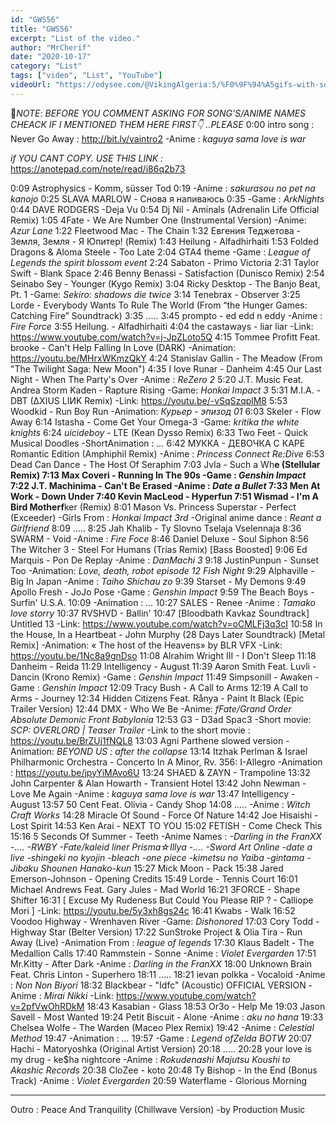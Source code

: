 ```yaml
---
id: "GWS56"
title: "GWS56"
excerpt: "List of the video."
author: "MrCherif"
date: "2020-10-17"
category: "List"
tags: ["video", "List", "YouTube"]
videoUrl: "https://odysee.com/@VikingAlgeria:5/%F0%9F%94%A5gifs-with-sound-coub-mix-!-56-%E2%9A%A1%EF%B8%8F:7"
---
```

📌*NOTE*:
*BEFORE YOU COMMENT ASKING FOR SONG'S/ANIME NAMES CHEACK IF I MENTIONED THEM HERE FIRST👇 ..PLEASE*
0:00 intro song : Never Go Away :
http://bit.ly/vaintro2
-Anime : *kaguya sama love is war*

*if YOU CANT COPY. USE THIS LINK :*
https://anotepad.com/note/read/i86q2b73

0:09 Astrophysics - Komm, süsser Tod
0:19
-Anime : *sakurasou no pet na kanojo*
0:25 SLAVA MARLOW - Снова я напиваюсь
0:35 
-Game : *ArkNights*
0:44 DAVE RODGERS -Deja Vu
0:54 Dj Nil - Aminals (Adrenalin Life Official Remix)
1:05 4Fate - We Are Number One (Instrumental Version)
-Anime: *Azur Lane*
1:22 Fleetwood Mac - The Chain
1:32 Евгения Теджетова - Земля, Земля - Я Юпитер! (Remix)
1:43 Heilung - Alfadhirhaiti
1:53 Folded Dragons & Aloma Steele - Too Late
2:04 GTA4 theme
-Game : *League of Legends the spirit blossom event*
2:24 Sabaton - Primo Victoria
2:31 Taylor Swift - Blank Space
2:46 Benny Benassi - Satisfaction (Dunisco Remix)
2:54 Seinabo Sey - Younger (Kygo Remix)
3:04 Ricky Desktop - The Banjo Beat, Pt. 1
-Game: *Sekiro: shadows die twice*
3:14 Tenebrax - Observer
3:25 Lorde - Everybody Wants To Rule The World (From “the Hunger Games: Catching Fire” Soundtrack)
3:35 .....
3:45 prompto - ed edd n eddy
-Anime : *Fire Force*
3:55 Heilung. - Alfadhirhaiti
4:04 the castaways - liar liar
-Link: https://www.youtube.com/watch?v=j-JpZLoto5Q
4:15 Tommee Profitt Feat. brooke - Can't Help Falling In Love (DARK)
-Animation: https://youtu.be/MHrxWKmzQkY
4:24 Stanislav Gallin - The Meadow (From "The Twilight Saga: New Moon")
4:35 I love Runar - Danheim
4:45 Our Last Night - When The Party's Over
-Anime : *ReZero 2*
5:20 J.T. Music Feat. Andrea Storm Kaden - Rapture Rising
-Game: *Honkai Impact 3*
5:31 M.I.A. - DBT (∆XIUS LIИK Remix)
-Link: https://youtu.be/-vSqSzqplM8
5:53 Woodkid - Run Boy Run
-Animation: *Курьер - эпизод 01*
6:03 Skeler - Flow Away
6:14 Istasha - Come Get Your Omega-3
-Game: *kritika the white knights*
6:24 $uicideboy$ - LTE (Kean Dysso Remix)
6:33 Two Feet - Quick Musical Doodles
-ShortAnimation : *...*
6:42 МУККА - ДЕВОЧКА С КАРЕ Romantic Edition (Amphiphil Remix)
-Anime : *Princess Connect Re:Dive*
6:53 Dead Can Dance - The Host Of Seraphim
7:03 Jvla - Such a Wh**e (Stellular Remix)
7:13 Max Coveri - Running In The 90s
-Game : *Genshin Impact*
7:22 J.T. Machinima - Can't Be Erased
-Anime : *Date a Bullet*
7:33 Men At Work - Down Under
7:40 Kevin MacLeod - Hyperfun
7:51 Wismad - I'm A Bird Motherf**ker (Remix)
8:01 Mason Vs. Princess Superstar - Perfect (Exceeder)
-Girls From : *Honkai Impact 3rd*
-Original anime dance : *Reant a Girlfriend*
8:09 .....
8:25 Jah Khalib - Ty Slovno Tselaja Vselennaja
8:36 SWARM - Void
-Anime : *Fire Foce*
8:46 Daniel Deluxe - Soul Siphon
8:56 The Witcher 3 - Steel For Humans (Trias Remix) [Bass Boosted]
9:06 Ed Marquis - Pon De Replay
-Anime : *DanMachi 3*
9:18 JustinPunpun - Sunset Too
-Animation: *Love, death, robot episode 12 Fish Night*
9:29 Alphaville - Big In Japan
-Anime : *Taiho Shichau zo*
9:39 Starset - My Demons
9:49 Apollo Fresh - JoJo Pose
-Game : *Genshin Impact*
9:59 The Beach Boys - Surfin' U.S.A. 
10:09
-Animation : *...*
10:27 SALES - Renee
-Anime : *Tamako love storry*
10:37 RVSHVD - Ballin'
10:47 [Bloodbath Kavkaz Soundtrack] Untitled 13
-Link: https://www.youtube.com/watch?v=oCMLFj3q3cI
10:58 In the House, In a Heartbeat - John Murphy (28 Days Later Soundtrack) [Metal Remix]
-Animation: « The host of the Heavens» by BLR VFX
-Link: https://youtu.be/1Nc8a9gnDso
11:08 Alrahim Wright III - I Don't Sleep
11:18 Danheim - Reida
11:29 Intelligency - August
11:39 Aaron Smith Feat. Luvli - Dancin (Krono Remix)
-Game : *Genshin Impact*
11:49 Simpsonill - Awaken
-Game : *Genshin Impact*
12:09 Tracy Bush - A Call to Arms
12:19 A Call to Arms - Journey
12:34 Hidden Citizens Feat. Rånya - Paint It Black (Epic Trailer Version)
12:44 DMX - Who We Be
-Anime: *fFate/Grand Order Absolute Demonic Front Babylonia*
12:53 G3 - D3ad Spac3
-Short movie: *SCP: OVERLORD | Teaser Trailer*
-Link to the short movie : https://youtu.be/BrZUj1fNQL8
13:03 Agni Parthene slowed version 
-Animation: *BEYOND US : after the collapse*
13:14 Itzhak Perlman & Israel Philharmonic Orchestra - Concerto In A Minor, Rv. 356: I-Allegro
-Animation : https://youtu.be/jpyYiMAvo6U
13:24 SHAED & ZAYN - Trampoline
13:32 John Carpenter & Alan Howarth - Transient Hotel
13:42 John Newman - Love Me Again
-Anime : *kaguya sama love is war*
13:47 Intelligency - August
13:57 50 Cent Feat. Olivia - Candy Shop
14:08 .....
-Anime : *Witch Craft Works*
14:28 Miracle Of Sound - Force Of Nature
14:42 Joe Hisaishi - Lost Spirit
14:53 Ken Arai - NEXT TO YOU
15:02 FETISH - Come Check This
15:16 5 Seconds Of Summer - Teeth
-Anime Names : *-Darling in the FranXX
-....
-RWBY
-Fate/kaleid liner Prisma☆Illya
-....
-Sword Art Online
-date a live
-shingeki no kyojin
-bleach 
-one piece 
-kimetsu no Yaiba
-gintama
-Jibaku Shounen Hanako-kun*
15:27 Mick Moon - Pack
15:38 Jared Emerson-Johnson - Opening Credits
15:49 Lorde - Tennis Court
16:01 Michael Andrews Feat. Gary Jules - Mad World
16:21 3FORCE - Shape Shifter
16:31 [ Excuse My Rudeness But Could You Please RIP ? - Calliope Mori ]
-Link: https://youtu.be/5y3xh8gs24c
16:41 Kwabs - Walk
16:52 Voodoo Highway - Wrenhaven River
-Game: *Dishonored*
17:03 Cory Todd - Highway Star (Belter Version)
17:22 SunStroke Project & Olia Tira - Run Away (Live)
-Animation From : *league of legends*
17:30 Klaus Badelt - The Medallion Calls
17:40 Rammstein - Sonne
-Anime : *Violet Evergarden*
17:51 Mr.Kitty - After Dark
-Anime : *Darling in the FranXX*
18:00 Unknown Brain Feat. Chris Linton - Superhero
18:11 .....
18:21 ievan polkka - Vocaloid
-Anime : *Non Non Biyori*
18:32 Blackbear - "Idfc" (Acoustic) OFFICIAL VERSION
-Anime : *Mirai Nikki*
-Link: https://www.youtube.com/watch?v=2pfVwOhRDkM
18:43 Kasabian - Glass
18:53 Or3o - Help Me
19:03 Jason Savell - Most Wanted
19:24 Petit Biscuit - Alone
-Anime : *aku no hana*
19:33 Chelsea Wolfe - The Warden (Maceo Plex Remix)
19:42 
-Anime : *Celestial Method*
19:47 
-Animation : *...*
19:57 
-Game : *Legend ofZelda BOTW*
20:07 Hachi - Matoryoshka (Original Artist Version)
20:18 .....
20:28 your love is my drug - ke$ha nightcore
-Anime : *Rokudenashi Majutsu Koushi to Akashic Records*
20:38 CloZee - koto
20:48 Ty Bishop - In the End (Bonus Track)
-Anime : *Violet Evergarden*
20:59 Waterflame - Glorious Morning

----
Outro : Peace And Tranquility (Chillwave Version) -by Production Music
